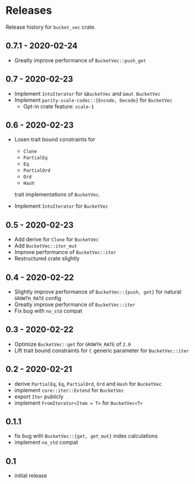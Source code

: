 # Releases

Release history for `bucket_vec` crate.

## 0.7.1 - 2020-02-24

- Greatly improve performance of `BucketVec::push_get`

## 0.7 - 2020-02-23

- Implement `IntoIterator` for `&BucketVec` and `&mut BucketVec`
- Implement `parity-scale-codec::{Encode, Decode}` for `BucketVec`
    - Opt-in crate feature: `scale-1`

## 0.6 - 2020-02-23

- Losen trait bound constraints for
    - `Clone`
    - `PartialEq`
    - `Eq`
    - `PartialOrd`
    - `Ord`
    - `Hash`

    trait implementations of `BucketVec`.
- Implement `IntoIterator` for `BucketVec`

## 0.5 - 2020-02-23

- Add derive for `Clone` for `BucketVec`
- Add `BucketVec::iter_mut`
- Improve performance of `BucketVec::iter`
- Restructured crate slightly

## 0.4 - 2020-02-22

- Slightly improve performance of `BucketVec::{push, get}` for natural `GROWTH_RATE` config
- Greatly improve performance of `BucketVec::iter`
- Fix bug with `no_std` compat

## 0.3 - 2020-02-22

- Optimize `BucketVec::get` for `GROWTH_RATE` of `2.0`
- Lift trait bound constraints for `C` generic parameter for `BucketVec::iter`

## 0.2 - 2020-02-21

- derive `PartialEq`, `Eq`, `PartialOrd`, `Ord` and `Hash` for `BucketVec`
- implement `core::iter::Extend` for `BucketVec`
- export `Iter` publicly
- implement `FromIterator<Item = T>` for `BucketVec<T>`

## 0.1.1

- fix bug with `BucketVec::{get, get_mut}` index calculations
- implement `no_std` compat

## 0.1

- initial release
